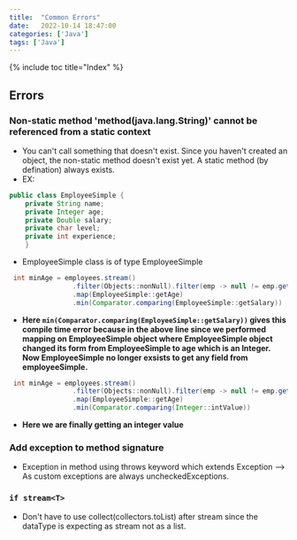 ```yaml
---
title:  "Common Errors"
date:   2022-10-14 18:47:00
categories: ['Java']
tags: ['Java']
---
```

{% include toc title="Index" %}

## Errors
### Non-static method 'method(java.lang.String)' cannot be referenced from a static context 
* You can't call something that doesn't exist. Since you haven't created an object, the non-static method doesn't exist yet. A static method (by defination) always exists.
* EX: 

``` java
public class EmployeeSimple {
    private String name;
    private Integer age;
    private Double salary;
    private char level;
    private int experience;
    }
```

* EmployeeSimple class is of type EmployeeSimple

``` java
 int minAge = employees.stream()
                .filter(Objects::nonNull).filter(emp -> null != emp.getAge()).filter(emp -> null != emp.getName())
                .map(EmployeeSimple::getAge)
                .min(Comparator.comparing(EmployeeSimple::getSalary))
```
* **Here `min(Comparator.comparing(EmployeeSimple::getSalary))` gives this compile time error because in the above line since we performed mapping on EmployeeSimple object where EmployeeSimple object changed its form from EmployeeSimple to age which is an Integer. Now EmployeeSimple no longer exsists to get any field from employeeSimple.**

``` java
 int minAge = employees.stream()
                .filter(Objects::nonNull).filter(emp -> null != emp.getAge()).filter(emp -> null != emp.getName())
                .map(EmployeeSimple::getAge)
                .min(Comparator.comparing(Integer::intValue)) 
```
* **Here we are finally getting an integer value**

### Add exception to method signature
* Exception in method using throws keyword which extends Exception --> As custom exceptions are always uncheckedExceptions.
### `if stream<T>`
* Don't have to use collect(collectors.toList) after stream since the dataType is expecting as stream not as a list.